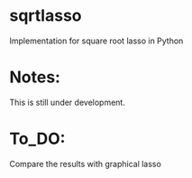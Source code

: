 # sqrtlasso
Implementation for square root lasso in Python


# Notes:
This is still under development. 

# To_DO:
Compare the results with graphical lasso
